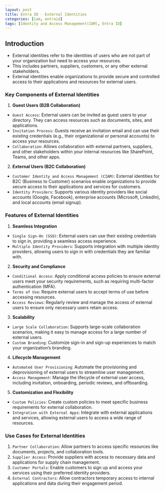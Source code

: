 ```yaml
---
layout: post
title: Entra ID - External Identities
categories: [iam, entraid]
tags: [Identity and Access Management(IAM), Entra ID]
---
```


## Introduction
- External identities refer to the identities of users who are not part of your organization but need to access your resources.
- This includes partners, suppliers, customers, or any other external stakeholders. 
- External identities enable organizations to provide secure and controlled access to their applications and resources for external users. 

### Key Components of External Identities
1. **Guest Users (B2B Collaboration)**
- `Guest Access`: External users can be invited as guest users to your directory. They can access resources such as documents, sites, and applications.
- `Invitation Process`: Guests receive an invitation email and can use their existing credentials (e.g., their organizational or personal accounts) to access your resources.
- `Collaboration`: Allows collaboration with external partners, suppliers, and other stakeholders within your internal resources like SharePoint, Teams, and other apps.

2. **External Users (B2C Collaboration)**
- `Customer Identity and Access Management (CIAM)`: External identities for B2C (Business to Customer) scenarios enable organizations to provide secure access to their applications and services for customers.
- `Identity Providers`: Supports various identity providers like social accounts (Google, Facebook), enterprise accounts (Microsoft, LinkedIn), and local accounts (email signup).

### Features of External Identities
1. **Seamless Integration**
- `Single Sign-On (SSO)`: External users can use their existing credentials to sign in, providing a seamless access experience.
- `Multiple Identity Providers`: Supports integration with multiple identity providers, allowing users to sign in with credentials they are familiar with.

2. **Security and Compliance**
- `Conditional Access`: Apply conditional access policies to ensure external users meet your security requirements, such as requiring multi-factor authentication (MFA).
- `Terms of Use`: Require external users to accept terms of use before accessing resources.
- `Access Reviews`: Regularly review and manage the access of external users to ensure only necessary users retain access.

3. **Scalability**
- `Large Scale Collaboration`: Supports large-scale collaboration scenarios, making it easy to manage access for a large number of external users.
- `Custom Branding`: Customize sign-in and sign-up experiences to match your organization’s branding.

4. **Lifecycle Management**
- `Automated User Provisioning`: Automate the provisioning and deprovisioning of external users to streamline user management.
- `Access Management`: Manage the lifecycle of external user access, including invitation, onboarding, periodic reviews, and offboarding.

5. **Customization and Flexibility**
- `Custom Policies`: Create custom policies to meet specific business requirements for external collaboration.
- `Integration with External Apps`: Integrate with external applications and services, allowing external users to access a wide range of resources.

### Use Cases for External Identities
1. `Partner Collaboration`: Allow partners to access specific resources like documents, projects, and collaboration tools.
2. `Supplier Access`: Provide suppliers with access to necessary data and applications for supply chain management.
3. `Customer Portals`: Enable customers to sign up and access your services using their preferred identity providers.
4. `External Contractors`: Allow contractors temporary access to internal applications and data during their engagement period.